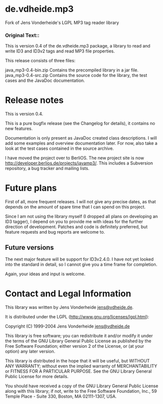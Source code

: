 de.vdheide.mp3
==============

Fork of Jens Vonderheide's LGPL MP3 tag reader library


### Original Text::

This is version 0.4 of the de.vdheide.mp3 package, a library to read and write 
ID3 and ID3v2 tags and read MP3 file properties.

This release consists of three files:

java_mp3-0.4-bin.zip
	Contains the precompiled library in a jar file.
java_mp3-0.4-src.zip
	Contains the source code for the library, the test cases
	and the JavaDoc documentation.
	

Release notes
=============

This is version 0.4.

This is a pure bugfix release (see the Changelog for details), it contains no 
new features.

Documentation is only present as JavaDoc created class descriptions. I will add
some examples and overview documentation later. For now, also take a look at the
test cases contained in the source archive.

I have moved the project over to BerliOS. The new project site is now
http://developer.berlios.de/projects/javamp3/. This includes a Subversion repository,
a bug tracker and mailing lists.


Future plans
============

First of all, more frequent releases. I will not give any precise dates, as that
depends on the amount of spare time that I can spend on this project.

Since I am not using the library myself (I dropped all plans on developing an
ID3 tagger), I depend on you to provide me with ideas for the further direction
of development. Patches and code is definitely preferred, but feature requests
and bug reports are welcome to.


Future versions
---------------

The next major feature will be support for ID3v2.4.0. I have not yet looked into
the standard in detail, so I cannot give you a time frame for completion.

Again, your ideas and input is welcome.


Contact and Legal Information
=============================

This library was written by Jens Vonderheide <jens@vdheide.de>.

It is distributed under the LGPL (http://www.gnu.org/licenses/lgpl.html):

Copyright (C) 1999-2004 Jens Vonderheide <jens@vdheide.de>

This library is free software; you can redistribute it and/or
modify it under the terms of the GNU Library General Public
License as published by the Free Software Foundation; either
version 2 of the License, or (at your option) any later version.

This library is distributed in the hope that it will be useful,
but WITHOUT ANY WARRANTY; without even the implied warranty of
MERCHANTABILITY or FITNESS FOR A PARTICULAR PURPOSE.  See the GNU
Library General Public License for more details.

You should have received a copy of the GNU Library General Public
License along with this library; if not, write to the
Free Software Foundation, Inc., 59 Temple Place - Suite 330,
Boston, MA  02111-1307, USA.
